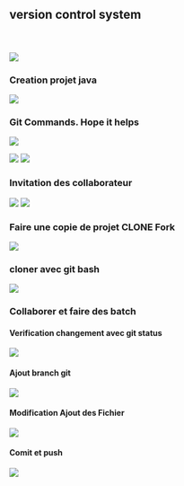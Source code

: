 <h2>version control system<h2>

<br>


<img src="src/a/rapport/tio.png">
<h3>Creation projet java </h3>
 
<img src="src/a/rapport/2.JPG"><h3>Git Commands. Hope it helps</h3>
<img src="src/a/rapport/7u.png">

<img src="src/a/rapport/41.JPG">

<img src="src/a/rapport/1.JPG">



<h3>Invitation des collaborateur  </h3>
<img src="src/a/rapport/inv.JPG">


<img src="src/a/rapport/coll.JPG">

<h3>Faire une copie de projet CLONE Fork </h3>
<img src="src/a/rapport/f2.JPG">
<h3>cloner avec git bash </h3>
<img src="src/a/rapport/clone.JPG">

<h3>Collaborer et faire des batch </h3>


<h4>Verification changement avec git status </h4>
<img src="src/a/rapport/ch.JPG">

<h4>Ajout branch git  </h4>
<img src="src/a/rapport/branch.JPG">

<h4>Modification Ajout des Fichier </h4>
<img src="src/a/rapport/Capture.JPG">

<h4>Comit et push</h4>
<img src="src/a/rapport/modf.JPG">


